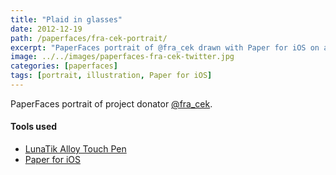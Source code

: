 ```yaml
---
title: "Plaid in glasses"
date: 2012-12-19
path: /paperfaces/fra-cek-portrait/
excerpt: "PaperFaces portrait of @fra_cek drawn with Paper for iOS on an iPad."
image: ../../images/paperfaces-fra-cek-twitter.jpg
categories: [paperfaces]
tags: [portrait, illustration, Paper for iOS]
---
```


PaperFaces portrait of project donator [@fra_cek](https://twitter.com/fra_cek).

#### Tools used

- [LunaTik Alloy Touch Pen](https://www.amazon.com/gp/product/B00821TR7G/ref=as_li_ss_tl?ie=UTF8&tag=mademist-20&linkCode=as2&camp=1789&creative=390957&creativeASIN=B00821TR7G)
- [Paper for iOS](https://paper.bywetransfer.com/)
